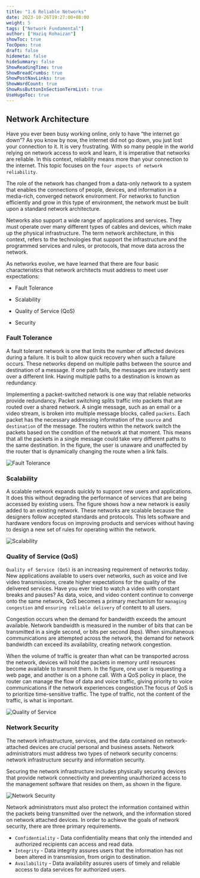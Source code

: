 ```yaml
---
title: "1.6 Reliable Networks"
date: 2023-10-26T19:27:00+08:00
weight: 5
tags: ["Network Fundamental"]
author: ["Haziq Rohaizan"]
showToc: true
TocOpen: true
draft: false
hidemeta: false
hideSummary: false
ShowReadingTime: true
ShowBreadCrumbs: true
ShowPostNavLinks: true
ShowWordCount: true
ShowRssButtonInSectionTermList: true
UseHugoToc: true
---
```


## Network Architecture

Have you ever been busy working online, only to have “the internet go down”? As you know by now, the internet did not go down, you just lost your connection to it. It is very frustrating. With so many people in the world relying on network access to work and learn, it is imperative that networks are reliable. In this context, reliability means more than your connection to the internet. This topic focuses on the `four aspects of network reliability`.

The role of the network has changed from a data-only network to a system that enables the connections of people, devices, and information in a media-rich, converged network environment. For networks to function efficiently and grow in this type of environment, the network must be built upon a standard network architecture.

Networks also support a wide range of applications and services. They must operate over many different types of cables and devices, which make up the physical infrastructure. The term network architecture, in this context, refers to the technologies that support the infrastructure and the programmed services and rules, or protocols, that move data across the network.

As networks evolve, we have learned that there are four basic characteristics that network architects must address to meet user expectations:

- Fault Tolerance

- Scalability

- Quality of Service (QoS)

- Security

### Fault Tolerance

A fault tolerant network is one that limits the number of affected devices during a failure. It is built to allow quick recovery when such a failure occurs. These networks depend on multiple paths between the source and destination of a message. If one path fails, the messages are instantly sent over a different link. Having multiple paths to a destination is known as redundancy.

Implementing a packet-switched network is one way that reliable networks provide redundancy. Packet switching splits traffic into packets that are routed over a shared network. A single message, such as an email or a video stream, is broken into multiple message blocks, called `packets`. Each packet has the necessary addressing information of the `source` and `destination` of the message. The routers within the network switch the packets based on the condition of the network at that moment. This means that all the packets in a single message could take very different paths to the same destination. In the figure, the user is unaware and unaffected by the router that is dynamically changing the route when a link fails.

![Fault Tolerance](/img/net-funda/1.6/1.6.1.png)

### Scalability

A scalable network expands quickly to support new users and applications. It does this without degrading the performance of services that are being accessed by existing users. The figure shows how a new network is easily added to an existing network. These networks are scalable because the designers follow accepted standards and protocols. This lets software and hardware vendors focus on improving products and services without having to design a new set of rules for operating within the network.

![Scalability](/img/net-funda/1.6/1.6.2.png)

### Quality of Service (QoS)

`Quality of Service (QoS)` is an increasing requirement of networks today. New applications available to users over networks, such as voice and live video transmissions, create higher expectations for the quality of the delivered services. Have you ever tried to watch a video with constant breaks and pauses? As data, voice, and video content continue to converge onto the same network, QoS becomes a primary mechanism for `managing congestion` and `ensuring reliable delivery` of content to all users.

Congestion occurs when the demand for bandwidth exceeds the amount available. Network bandwidth is measured in the number of bits that can be transmitted in a single second, or bits per second (bps). When simultaneous communications are attempted across the network, the demand for network bandwidth can exceed its availability, creating network congestion.

When the volume of traffic is greater than what can be transported across the network, devices will hold the packets in memory until resources become available to transmit them. In the figure, one user is requesting a web page, and another is on a phone call. With a QoS policy in place, the router can manage the flow of data and voice traffic, giving priority to voice communications if the network experiences congestion.The focus of QoS is to prioritize time-sensitive traffic. The type of traffic, not the content of the traffic, is what is important.

![Quality of Service](/img/net-funda/1.6/1.6.4.png)

### Network Security

The network infrastructure, services, and the data contained on network-attached devices are crucial personal and business assets. Network administrators must address two types of network security concerns: network infrastructure security and information security.

Securing the network infrastructure includes physically securing devices that provide network connectivity and preventing unauthorized access to the management software that resides on them, as shown in the figure.

![Network Security](/img/net-funda/1.6/1.6.5.png)

Network administrators must also protect the information contained within the packets being transmitted over the network, and the information stored on network attached devices. In order to achieve the goals of network security, there are three primary requirements.

- `Confidentiality` - Data confidentiality means that only the intended and authorized recipients can access and read data.
- `Integrity` - Data integrity assures users that the information has not been altered in transmission, from origin to destination.
- `Availability` - Data availability assures users of timely and reliable access to data services for authorized users.

